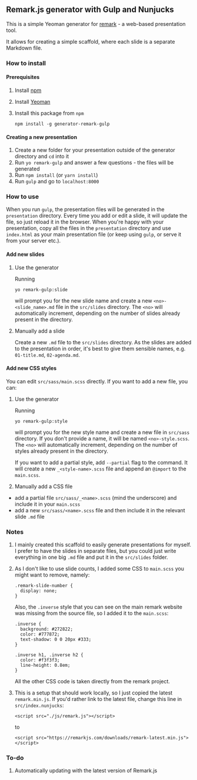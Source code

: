 ## Remark.js generator with Gulp and Nunjucks
This is a simple Yeoman generator for [remark](https://remarkjs.com/) -
a web-based presentation tool.

It allows for creating a simple scaffold, where each slide is a separate Markdown file.

### How to install
#### Prerequisites
1. Install [npm](https://www.npmjs.com/get-npm)
2. Install [Yeoman](http://yeoman.io/learning/index.html)
3. Install this package from `npm` 

    ```
    npm install -g generator-remark-gulp
    ```

#### Creating a new presentation
1. Create a new folder for your presentation outside of the generator directory and `cd` into it 
2. Run `yo remark-gulp` and answer a few questions - the files will be generated
3. Run `npm install` (or `yarn install`)
4. Run `gulp` and go to `localhost:8000`

### How to use
When you run `gulp`, the presentation files will be generated in the 
`presentation` directory. Every time you add or edit a slide, it will
update the file, so just reload it in the browser. When you're happy with
your presentation, copy all the files in the `presentation` directory and
use `index.html` as your main presentation file (or keep using `gulp`, or 
serve it from your server etc.).

####  Add new slides 
1. Use the generator
  
    Running

    ```
    yo remark-gulp:slide
    ```

    will prompt you for the new slide name and create a new `<no>-<slide_name>.md`
    file in the `src/slides` directory. The `<no>` will automatically 
    increment, depending on the number of slides already present in the directory.
  
2. Manually add a slide

    Create a new `.md` file to the `src/slides` directory. As the slides are 
    added to the presentation in order, it's best to give them sensible names, 
    e.g. `01-title.md`, `02-agenda.md`.

#### Add new CSS styles
You can edit `src/sass/main.scss` directly. If you want to add a new file, you can:

1. Use the generator
  
    Running

    ```
    yo remark-gulp:style
    ```

    will prompt you for the new style name and create a new file in `src/sass` 
    directory. If you don't provide a name, it will be named `<no>-style.scss`.
    The `<no>` will automatically increment, depending on the number of styles already 
    present in the directory.

    If you want to add a partial style, add `--partial` flag to the command. It
    will create a new `_<style-name>.scss` file and append an `@import` to the
    `main.scss`.

2. Manually add a CSS file

  - add a partial file `src/sass/_<name>.scss` (mind the underscore) and 
    include it in your `main.scss`
  - add a new `src/sass/<name>.scss` file and then include it in the relevant
    slide `.md` file

### Notes
1. I mainly created this scaffold to easily generate presentations for
  myself. I prefer to have the slides in separate files, but you could just 
  write everything in one big `.md` file and put it in the `src/slides` 
  folder. 

2. As I don't like to use slide counts, I added some CSS to `main.scss`
  you might want to remove, namely:

    ```
    .remark-slide-number {
      display: none;
    }
    ```

    Also, the `.inverse` style that you can see on the main remark website
    was missing from the source file, so I added it to the `main.scss`:

    ```
    .inverse {
      background: #272822;
      color: #777872;
      text-shadow: 0 0 20px #333;
    }

    .inverse h1, .inverse h2 {
      color: #f3f3f3;
      line-height: 0.8em;
    }
    ```

    All the other CSS code is taken directly from the remark project.

3. This is a setup that should work locally, so I just copied the latest
  `remark.min.js`. If you'd rather link to the latest file, change this
  line in `src/index.nunjucks`:

    ```
    <script src="./js/remark.js"></script>
    ```
    to

    ```
    <script src="https://remarkjs.com/downloads/remark-latest.min.js"></script>
    ```

### To-do
1. Automatically updating with the latest version of Remark.js
